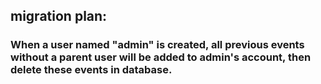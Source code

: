 ##  migration plan: 
### When a user named "admin" is created, all previous events without a parent user will be added to admin's account, then delete these events in database.

